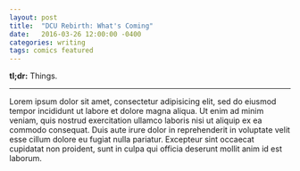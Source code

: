 ```yaml
---
layout: post
title:  "DCU Rebirth: What's Coming"
date:   2016-03-26 12:00:00 -0400
categories: writing
tags: comics featured
---
```

**tl;dr:** Things.

<hr>

Lorem ipsum dolor sit amet, consectetur adipisicing elit, sed do eiusmod tempor incididunt ut labore et dolore magna aliqua. Ut enim ad minim veniam, quis nostrud exercitation ullamco laboris nisi ut aliquip ex ea commodo consequat. Duis aute irure dolor in reprehenderit in voluptate velit esse cillum dolore eu fugiat nulla pariatur. Excepteur sint occaecat cupidatat non proident, sunt in culpa qui officia deserunt mollit anim id est laborum.
